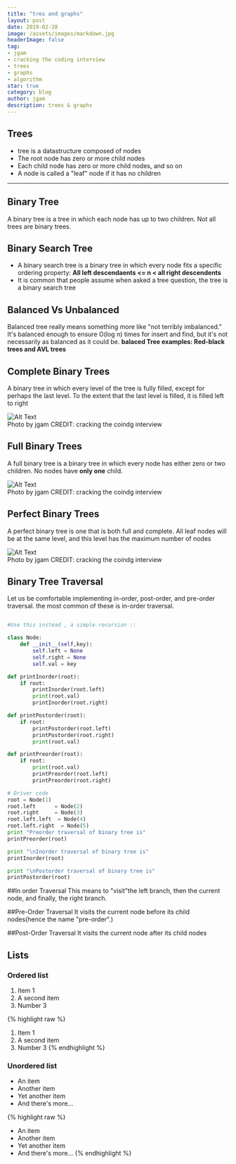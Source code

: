 ```yaml
---
title: "tres and graphs"
layout: post
date: 2019-02-28
image: /assets/images/markdown.jpg
headerImage: false
tag:
- jgam
- cracking the coding interview
- trees
- graphs
- algorithm
star: true
category: blog
author: jgam
description: trees & graphs
---
```


## Trees
* tree is a datastructure composed of nodes
* The root node has zero or more child nodes
* Each child node has zero or more child nodes, and so on
* A node is called a "leaf" node if it has no children
---

## Binary Tree
A binary tree is a tree in which each node has up to two children. Not all trees are binary trees.

## Binary Search Tree
* A binary search tree is a binary tree in which every node fits a specific ordering property: **All left descendaents <= n < all right descendents**
* It is common that people assume when asked a tree question, the tree is a binary search tree

## Balanced Vs Unbalanced
Balanced tree really means something more like "not terribly imbalanced." It's balanced enough to ensure O(log n) times for insert and find, but it's not necessarily as balanced as it could be.
**balaced Tree examples: Red-black trees and AVL trees**

## Complete Binary Trees
A binary tree in which every level of the tree is fully filled, except for perhaps the last level. To the extent that the last level is filled, it is filled left to right


<div class="side-by-side">
    <div class="tocenter">
        <img class="image" src="{{ site.url }}/{{ site.bst }}" alt="Alt Text">
        <figcaption class="caption">Photo by jgam CREDIT: cracking the coindg interview</figcaption>
    </div>
</div>

## Full Binary Trees
A full binary tree is a binary tree in which every node has either zero or two children. No nodes have **only one** child.

<div class="side-by-side">
    <div class="tocenter">
        <img class="image" src="{{ site.url }}/{{ site.fbt }}" alt="Alt Text">
        <figcaption class="caption">Photo by jgam CREDIT: cracking the coindg interview</figcaption>
    </div>
</div>

## Perfect Binary Trees
A perfect binary tree is one that is both full and complete. All leaf nodes will be at the same level, and this level has the maximum number of nodes

<div class="side-by-side">
    <div class="tocenter">
        <img class="image" src="{{ site.url }}/{{ site.pbt }}" alt="Alt Text">
        <figcaption class="caption">Photo by jgam CREDIT: cracking the coindg interview</figcaption>
    </div>
</div>

## Binary Tree Traversal
Let us be comfortable implementing in-order, post-order, and pre-order traversal. the most common of these is in-order traversal.

```python

#Use this instead , a simple recursion ::

class Node:
    def __init__(self,key):
        self.left = None
        self.right = None
        self.val = key

def printInorder(root):
    if root:
        printInorder(root.left)
        print(root.val)
        printInorder(root.right)

def printPostorder(root):
    if root:
        printPostorder(root.left)
        printPostorder(root.right)
        print(root.val)

def printPreorder(root):
    if root:
        print(root.val)
        printPreorder(root.left)
        printPreorder(root.right)

# Driver code
root = Node(1)
root.left      = Node(2)
root.right     = Node(3)
root.left.left  = Node(4)
root.left.right  = Node(5)
print "Preorder traversal of binary tree is"
printPreorder(root)

print "\nInorder traversal of binary tree is"
printInorder(root)

print "\nPostorder traversal of binary tree is"
printPostorder(root)
```

##In order Traversal
This means to "visit"the left branch, then the current node, and finally, the right branch.

##Pre-Order Traversal
It visits the current node before its child nodes(hence the name "pre-order".)

##Post-Order Traversal
It visits the current node after its child nodes


## Lists

### Ordered list

1. Item 1
2. A second item
3. Number 3

{% highlight raw %}
1. Item 1
2. A second item
3. Number 3
{% endhighlight %}

### Unordered list

* An item
* Another item
* Yet another item
* And there's more...

{% highlight raw %}
* An item
* Another item
* Yet another item
* And there's more...
{% endhighlight %}
